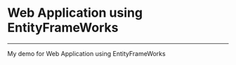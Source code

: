 # Web Application using EntityFrameWorks

------------------------------------------------------------------------------------------
My demo for Web Application using EntityFrameWorks
